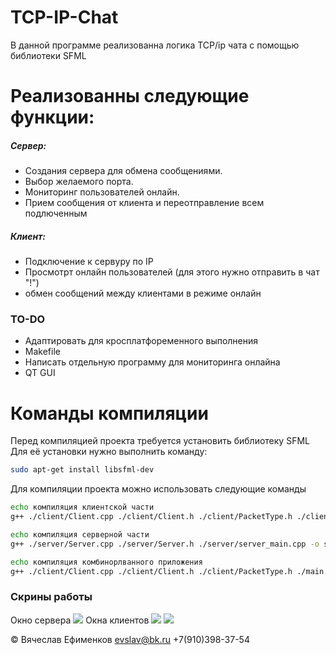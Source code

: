 # TCP-IP-Chat

В данной программе реализованна логика TCP/ip чата с помощью библиотеки SFML

# Реализованны следующие функции:

##### Сервер:
  - Создания сервера для обмена сообщениями.
  - Выбор желаемого порта.
  - Мониторинг пользователей онлайн.
  - Прием сообщения от клиента и переотправление всем подлюченным

##### Клиент:
 
 - Подключение к сервуру по IP
 - Просмотрт онлайн пользователей (для этого нужно отправить в чат "!")
 - обмен сообщений между клиентами в режиме онлайн

### TO-DO

 - Адаптировать для кросплатфоременного выполнения
 - Makefile
 - Написать отдельную программу для мониторинга онлайна
 - QT GUI

# Команды компиляции
Перед компиляцией проекта требуется установить библиотеку SFML
Для её установки нужно выполнить команду:
```sh
sudo apt-get install libsfml-dev
```

Для компиляции проекта можно использовать следующие команды
```sh
echo компиляция клиентской части
g++ ./client/Client.cpp ./client/Client.h ./client/PacketType.h ./client/client_main.cpp -o sfml-client -lsfml-system -lsfml-network -std=c++14
```
```sh
echo компиляция серверной части
g++ ./server/Server.cpp ./server/Server.h ./server/server_main.cpp -o sfml-server -lsfml-system -lsfml-network -std=c++14
```
```sh
echo компиляция комбинорлванного приложения
g++ ./client/Client.cpp ./client/Client.h ./client/PacketType.h ./main.cpp ./server/Server.cpp ./server/Server.h -o sfml-project -lsfml-system -lsfml-network -std=c++14
```


### Скрины работы
Окно сервера
![](https://pp.userapi.com/c841024/v841024934/8c/n9uYiR3wgbc.jpg)
Окна клиентов
![](https://pp.userapi.com/c841024/v841024934/83/qcmPijQXMoo.jpg)
![](https://pp.userapi.com/c841024/v841024934/95/sJ1qUdssqwg.jpg)



© Вячеслав Ефименков
evslav@bk.ru
+7(910)398-37-54
